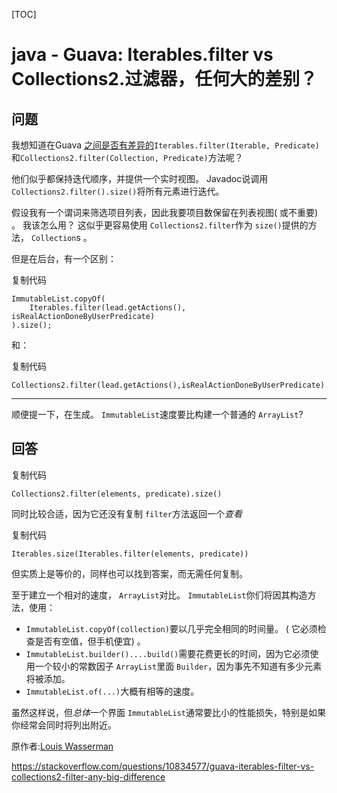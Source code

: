 [TOC]



# java - Guava: Iterables.filter vs Collections2.过滤器，任何大的差别？

## 问题

我想知道在Guava [之间是否有差异的](http://docs.guava-libraries.googlecode.com/git/javadoc/com/google/common/collect/Iterables.html#filter%28java.lang.Iterable,%20com.google.common.base.Predicate%29)`Iterables.filter(Iterable, Predicate)`和`Collections2.filter(Collection, Predicate)`方法呢？

他们似乎都保持迭代顺序，并提供一个实时视图。 Javadoc说调用 `Collections2.filter().size()`将所有元素进行迭代。

假设我有一个谓词来筛选项目列表，因此我要项目数保留在列表视图( 或不重要) 。 我该怎么用？ 这似乎更容易使用 `Collections2.filter`作为 `size()`提供的方法， `Collection`s 。

但是在后台，有一个区别：

复制代码

```
ImmutableList.copyOf(
    Iterables.filter(lead.getActions(), isRealActionDoneByUserPredicate)
).size();
```

和：

复制代码

```
Collections2.filter(lead.getActions(),isRealActionDoneByUserPredicate).size();
```

------

顺便提一下，在生成。 `ImmutableList`速度要比构建一个普通的 `ArrayList`?



## 回答

复制代码

```
Collections2.filter(elements, predicate).size()
```

同时比较合适，因为它还没有复制 `filter`方法返回一个*查看*

复制代码

```
Iterables.size(Iterables.filter(elements, predicate))
```

但实质上是等价的，同样也可以找到答案，而无需任何复制。

至于建立一个相对的速度， `ArrayList`对比。 `ImmutableList`你们将因其构造方法，使用：

- `ImmutableList.copyOf(collection)`要以几乎完全相同的时间量。 ( 它必须检查是否有空值，但手机便宜) 。
- `ImmutableList.builder()....build()`需要花费更长的时间，因为它必须使用一个较小的常数因子 `ArrayList`里面 `Builder`，因为事先不知道有多少元素将被添加。
- `ImmutableList.of(...)`大概有相等的速度。

虽然这样说，但*总体*一个界面 `ImmutableList`通常要比小的性能损失，特别是如果你经常会同时将列出附近。

原作者:[Louis Wasserman](https://ask.helplib.com/user/Louis%20Wasserman)





https://stackoverflow.com/questions/10834577/guava-iterables-filter-vs-collections2-filter-any-big-difference